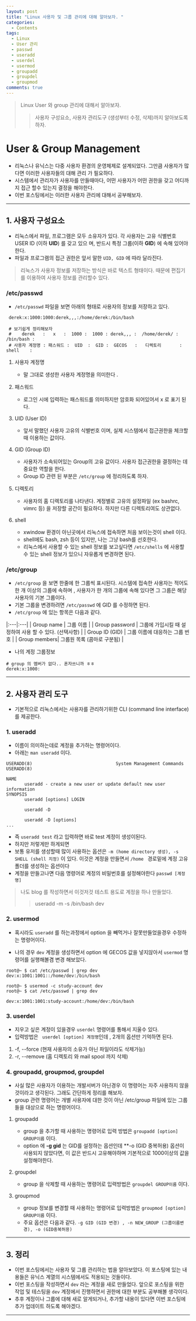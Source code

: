 ```yaml
---
layout: post
title: "Linux 사용자 및 그룹 관리에 대해 알아보자. "
categories:
  - Contents
tags:
  - Linux
  - User 관리
  - passwd
  - useradd
  - userdel
  - usermod
  - groupadd
  - groupdel
  - groupmod
comments: true
--- 
```


> Linux User 와 group 관리에 대해서 알아보자.
>> 사용자 구성요소, 사용자 관리도구 (생성부터 수정, 삭제)까지 알아보도록 하자.

# User & Group Management 

 - 리눅스나 유닉스는 다중 사용자 환경의 운영체제로 설계되었다. 그만큼 사용자가 많다면 이러한 사용자들의 대해 관리
가 필요하다.
 - 시스템에서 관리자가 사용자를 만들때마다, 어떤 사용자가 어떤 권한을 갖고 어디까지 접근 할수 있는지 결정을 해야한다.
 - 이번 포스팅에서는 이러한 사용자 관리에 대해서 공부해보자.
 
---
## 1. 사용자 구성요소 

  - 리눅스에서 파일, 프로그램은 모두 소유자가 있다. 각 사용자는 고유 식별번호 USER ID (이하 **UID**) 를 갖고 있으
며, 반드시 특정 그룹(이하 **GID**) 에 속해 있어야 한다.
  - 파일과 프로그램의 접근 권한은 앞서 말한 ```UID, GID``` 에 따라 달라진다.


> 리눅스가 사용자 정보를 저장하는 방식은 바로 텍스트 형태이다. 때문에 편집기를 이용하여 사용자 정보를 관리할수 있다.

### /etc/passwd

   - ```/etc/passwd``` 파일을 보면 아래의 형태로 사용자의 정보를 저장하고 있다.

```shell
 derek:x:1000:1000:derek,,,:/home/derek:/bin/bash

 # 보기쉽게 정리해보자
 #    derek   :   x   :  1000 :  1000 : derek,,, :  /home/derek/ :  /bin/bash :
 # 사용자 계정명 : 패스워드 :  UID  :  GID :  GECOS   :   디렉토리       :   shell    :

```
 1. 사용자 계정명
     - 말 그대로 생성한 사용자 계정명을 의미한다 .

 2. 패스워드
     - 로그인 시에 입력하는 패스워드를 의미하지만 암호화 되어있어서 x 로 표기 된다.

 3. UID (User ID)
      - 앞서 말했던 사용자 고유의 식별번호 이며, 실제 시스템에서 접근권한을 체크할때 이용하는 값이다.

 4. GID (Group ID)
      - 사용자가 소속되어있는 Group의 고유 값이다. 사용자 접근권한을 결정하는 데 중요한 역할을 한다.
      - Group ID 관련 된 부분은 ```/etc/group``` 에 정리하도록 하자.

 5. 디렉토리
     - 사용자의 홈 디렉토리를 나타낸다. 계정별로 고유의 설정파일 (ex bashrc, vimrc 등) 을 저장할 공간이 필요하다.  하지만 다른 디렉토리여도 상관없다.

 6. shell
     - xwindow 환경이 아닌곳에서 리눅스에 접속하면 처음 보이는것이 shell 이다.
     - shell에도 bash, zsh 등이 있지만, 나는 그냥 bash를 선호한다.
     - 리눅스에서 사용할 수 있는 shell 정보를 보고싶다면 ```/etc/shells``` 에 사용할 수 있는 shell 정보가 있으니 자유롭게 변경하면 된다.

### /etc/group

 - ```/etc/group``` 을 보면 한줄에 한 그룹씩 표시된다. 시스템에 접속한 사용자는 적어도 한 개 이상의 그룹에 속하며
, 사용자가 한 개의 그룹에 속해 있다면 그 그룹은 해당 사용자의 기본 그룹이다.
 - 기본 그룹을 변경하려면 ```/etc/passwd``` 에 GID 를 수정하면 된다.
 - ```/etc/group``` 에 있는 항목은 다음과 같다.

 |:---|:---|
 | Group name | 그룹 이름 |
 | Group password | 그룹에 가입시킬 때 설정하여 사용 할 수 있다. (선택사항) |
 | Group ID (GID) | 그룹 이름에 대응하는 그룹 번호 |
 | Group members| 그룹원 목록 (콤마로 구분됨) |

  - 나의 계정 그룹정보

 ```shell
 # group 의 멤버가 없다.. 혼자쓰니까 ㅎㅎ
 derek:x:1000:
 ```
---
## 2. 사용자 관리 도구

 - 기본적으로 리눅스에서는 사용자를 관리하기위한 CLI (command line interface) 를 제공한다.

### 1. **useradd** 
  - 이름이 의미하는데로 계정을 추가하는 명령어이다. 
  - 아래는 ```man useradd``` 이다.
  
```
USERADD(8)                                System Management Commands                                USERADD(8)

NAME
       useradd - create a new user or update default new user information
SYNOPSIS
       useradd [options] LOGIN

       useradd -D

       useradd -D [options]
... 
```
  - 즉 ```useradd test``` 라고 입력하면 바로 test 계정이 생성이된다. 
  - 하지만 저렇게만 하게되면 
  - 보통 유저를 생성할때 많이 사용하는 옵션은 ```-m (home directory 생성), -s SHELL (shell 지정)``` 이 있다. 이것은 계정을 만들면서 ```/home ```  경로밑에 계정 고유 폴더를 생성하는 옵션이다
  - 계정을 만들고나면 다음 명령어로 계정의 비밀번호를 설정해야한다 ```passwd [계정명]```
  
> 나도 blog 를 작성하면서 이것저것 테스트 용도로 계정을 하나 만들었다.
>> useradd -m -s /bin/bash dev

### 2. **usermod** 
  - 혹시라도 ```useradd``` 를 하는과정에서 option 을 빼먹거나 잘못만들었을경우 수정하는 명령어이다.

  - 나의 경우 ```dev``` 계정을 생성하면서 option 에 GECOS 값을 넣지않아서 ```usermod``` 명령어를 실행해볼겸 변경 해보았다. 

```shell
root@~ $ cat /etc/passwd | grep dev
dev:x:1001:1001::/home/dev:/bin/bash
  
root@~ $ usermod -c study-account dev
root@~ $ cat /etc/passwd | grep dev

dev:x:1001:1001:study-account:/home/dev:/bin/bash
```

### 3. **userdel** 

 - 지우고 싶은 계정이 있을경우 ```userdel``` 명령어를 통해서 지울수 있다. 
 - 입력방법은 ``` userdel [option] 계정명```인데 , 2개의 옵션만 기억하면 된다. 

 1. -f, --force  (현재 사용자의 소유가 아닌 파일이라도 삭제가능)
 2. -r, --remove (홈 디렉토리 와 mail spool 까지 삭제)

### 4. groupadd, groupmod, groupdel 
 - 사실 많은 사용자가 이용하는 개발서버가 아닌경우 이 명령어는 자주 사용하지 않을것이라고 생각된다. 그래도 간단하게 정리를 해보자. 
 - group 관련 명령어는 개별 사용자에 대한 것이 아닌 /etc/group 파일에 있는 그룹들을 대상으로 하는 명령어이다. 

 1. groupadd 
     - group 을 추가할 때 사용하는 명령어로 입력 방법은 ```groupadd [option] GROUP이름``` 이다.
     - option 에 **-g  gid** 는 GID를 설정하는 옵션인데 **-o (GID 중복허용) 옵션이 사용되지 않았다면, 이 값은 반드시 고유해야하며 기본적으로 1000이상의 값을 설정해야한다. 

 2. groupdel
     - group 을 삭제할 때 사용하는 명령어로 입력방법은 ```groupdel GROUP이름``` 이다. 

 3. groupmod
     - group 정보를 변경할 때 사용하는 명령어로 입력방법은 ```groupmod [option] GROUP이름``` 이다.
     - 주요 옵션은 다음과 같다. ```-g GID (GID 변경) , -n NEW_GROUP (그룹이름변경), -o (GID중복허용)``` 

---
## 3. 정리 
 - 이번 포스팅에서는 사용자 및 그룹 관리하는 법을 알아보았다. 이 포스팅에 있는 내용들은 유닉스 계열의 시스템에서도 적용되는 것들이다.
 - 이번 포스팅을 작성하면서 ```dev``` 라는 계정을 새로 만들었다. 앞으로 포스팅을 위한 작업 및 테스팅을 ```dev``` 계정에서 진행하면서 권한에 대한 부분도 공부해볼 생각이다. 
 - 추후 계정이나 그룹에 대해 새로 알게되거나, 추가할 내용이 있다면 이번 포스팅에 추가 업데이트 하도록 해야겠다. 

 ---
